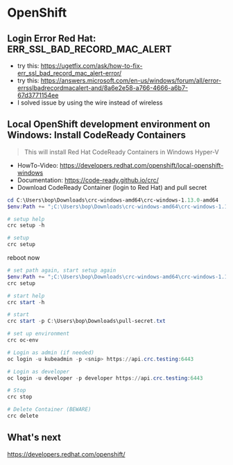 # OpenShift

## Login Error Red Hat: ERR_SSL_BAD_RECORD_MAC_ALERT

- try this: https://ugetfix.com/ask/how-to-fix-err_ssl_bad_record_mac_alert-error/
- try this: https://answers.microsoft.com/en-us/windows/forum/all/error-errsslbadrecordmacalert-and/8a6e2e58-a766-4666-a6b7-67d3771154ee
- I solved issue by using the wire instead of wireless

## Local OpenShift development environment on Windows: Install CodeReady Containers

>This will install Red Hat CodeReady Containers in Windows Hyper-V

- HowTo-Video: https://developers.redhat.com/openshift/local-openshift-windows
- Documentation: https://code-ready.github.io/crc/
- Download CodeReady Container (login to Red Hat) and pull secret

```powershell
cd C:\Users\bop\Downloads\crc-windows-amd64\crc-windows-1.13.0-amd64
$env:Path += ";C:\Users\bop\Downloads\crc-windows-amd64\crc-windows-1.13.0-amd64"

# setup help
crc setup -h

# setup
crc setup
```

reboot now

```powershell
# set path again, start setup again
$env:Path += ";C:\Users\bop\Downloads\crc-windows-amd64\crc-windows-1.13.0-amd64"
crc setup

# start help
crc start -h

# start
crc start -p C:\Users\bop\Downloads\pull-secret.txt

# set up environment
crc oc-env

# Login as admin (if needed)
oc login -u kubeadmin -p <snip> https://api.crc.testing:6443

# Login as developer
oc login -u developer -p developer https://api.crc.testing:6443

# Stop
crc stop

# Delete Container (BEWARE)
crc delete
```

## What's next

https://developers.redhat.com/openshift/
